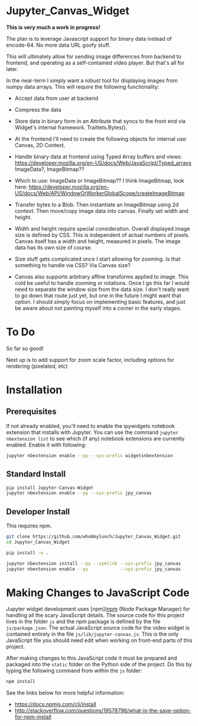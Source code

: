 # Jupyter_Canvas_Widget

**This is very much a work in progress!**


The plan is to leverage Javascript support for binary data instead of encode-64.  No more data
URL goofy stuff.

This will ultimately allow for sending image differences from backend to frontend, and operating as
a self-contained video player.  But that's all for later.

In the near-term I simply want a robust tool for displaying images from numpy data arrays.  This
will require the following functionality:
- Accept data from user at backend
- Compress the data
- Store data in binary form in an Attribute that syncs to the front end via Widget's internal
  framework.  Traitlets.Bytes().

- At the frontend I'll need to create the following objects for internal use: Canvas, 2D Context,
- Handle binary data at frontend using Typed Array buffers and views:
  https://developer.mozilla.org/en-US/docs/Web/JavaScript/Typed_arrays
  ImageData?, ImageBitmap??
- Which to use: ImageData or ImageBitmap??  I think ImageBitmap, look here: https://developer.mozilla.org/en-US/docs/Web/API/WindowOrWorkerGlobalScope/createImageBitmap

- Transfer bytes to a Blob.  Then instantiate an ImageBitmap using 2d context.  Then move/copy image
  data into canvas.  Finally set width and height.


- Width and height require special consideration.  Overall displayed image size is defined by CSS.
  This is independent of actual numbers of pixels.  Canvas itself has a width and height, measured in
  pixels. The image data has its own size of course.

- Size stuff gets complicated once I start allowing for zooming.  Is that something to handle via CSS?
  Via Canvas size?

- Canvas also supports arbitrary affine transforms applied to image.  This cold be useful to handle
  zooming or rotations.  Once I go this far I would need to separate the window size from the
  data size.  I don't really want to go down that route just yet, but one in the future I might
  want that option.  I should simply focus on implementing basic features, and just be aware about
  not painting myself into a corner in the early stages.


# To Do

So far so good!

Next up is to add support for zoom scale factor, including options for rendering (pixelated, etc)



# Installation

## Prerequisites

If not already enabled, you'll need to enable the ipywidgets notebook extension that installs with Jupyter.  You can use the command `jupyter nbextension list` to see which (if any) notebook extensions are currently enabled.  Enable it with following:

```bash
jupyter nbextension enable --py --sys-prefix widgetsnbextension
```

## Standard Install

```bash
pip install Jupyter-Canvas-Widget
jupyter nbextension enable --py --sys-prefix jpy_canvas
```

## Developer Install

This requires npm.

```bash
git clone https://github.com/who8mylunch/Jupyter_Canvas_Widget.git
cd Jupyter_Canvas_Widget

pip install -e .

jupyter nbextension install --py --symlink --sys-prefix jpy_canvas
jupyter nbextension enable --py            --sys-prefix jpy_canvas
```

# Making Changes to JavaScript Code

Jupyter widget development uses [npm]([npm](https://docs.npmjs.com/getting-started/what-is-npm) (Node Package Manager) for handling all the scary JavaScript details. The source code for this project lives in the folder `js` and the npm package is defined by the file `js/package.json`.  The actual JavaScript source code for the video widget is contained entirely in the file `js/lib/jupyter-canvas.js`.  This is the only JavaScript file you should need edit when working on front-end parts of this project.

After making changes to this JavaScript code it must be prepared and packaged into the `static` folder on the Python side of the project.  Do this by typing the following command from within the `js` folder:

```bash
npm install
```

See the links below for more helpful information:
- https://docs.npmjs.com/cli/install
- http://stackoverflow.com/questions/19578796/what-is-the-save-option-for-npm-install

